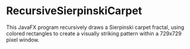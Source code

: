 # RecursiveSierpinskiCarpet
This JavaFX program recursively draws a Sierpinski carpet fractal, using colored rectangles to create a visually striking pattern within a 729x729 pixel window.
